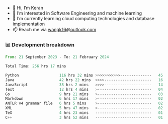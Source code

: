 - 👋 Hi, I’m Keran
- 👀 I’m interested in Software Engineering and machine learning
- 🌱 I’m currently learning cloud computing technologies and database implementation
- 📫 Reach me via wangk16@outlook.com


###  📊 Development breakdown
<!--START_SECTION:waka-->

```rust
From: 21 September 2023 - To: 21 February 2024

Total Time: 256 hrs 17 mins

Python                  116 hrs 32 mins >>>>>>>>>>>--------------   45.31 %
Java                    42 hrs 22 mins  >>>>---------------------   16.47 %
JavaScript              38 hrs 2 mins   >>>>---------------------   14.79 %
Text                    12 hrs 4 mins   >------------------------   04.70 %
Go                      9 hrs 21 mins   >------------------------   03.64 %
Markdown                6 hrs 17 mins   >------------------------   02.45 %
ANTLR v4 grammar file   6 hrs 5 mins    >------------------------   02.37 %
XML                     5 hrs 47 mins   >------------------------   02.25 %
TeX                     4 hrs 23 mins   -------------------------   01.71 %
C++                     3 hrs 52 mins   -------------------------   01.51 %
```

<!--END_SECTION:waka-->

<!---
keran-w/keran-w is a ✨ special ✨ repository because its `README.md` (this file) appears on your GitHub profile.
You can click the Preview link to take a look at your changes.
--->
